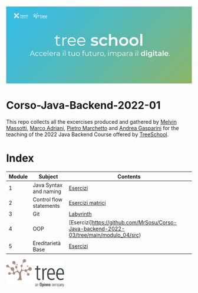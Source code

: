![TreeSchool](assets/treeschool_header.png)

# Corso-Java-Backend-2022-01

This repo collects all the excercises produced and gathered by [Melvin Massotti](https://github.com/melvinm99), [Marco Adriani](https://github.com/MrSosu), [Pietro Marchetto](https://github.com/pimarchetto) and [Andrea Gasparini](https://github.com/andrea-gasparini) for the teaching of the 2022 Java Backend Course offered by [TreeSchool](https://tree.it/school/).

# Index

| Module | Subject                 | Contents                             |
|--------|-------------------------|--------------------------------------|
| 1      | Java Syntax and naming  | [Esercizi](https://github.com/MrSosu/Corso-Java-backend-2022-03/tree/main/modulo_01/src)            |
| 2      | Control flow statements | [Esercizi matrici](https://github.com/MrSosu/Corso-Java-backend-2022-03/tree/main/modulo_02/src)    |
| 3      | Git                     | [Labyrinth](https://github.com/MrSosu/Corso-Java-backend-2022-03/tree/main/modulo_03/src/Labyrinth) |
| 4      | OOP                     | [Esercizi]https://github.com/MrSosu/Corso-Java-backend-2022-03/tree/main/modulo_04/src)            |
| 5      | Ereditarietà Base       | [Esercizi](https://github.com/MrSosu/Corso-Java-backend-2022-03/tree/main/modulo_05/src)           |
<!--
| 6      | Ereditarietà Avanzata   | [Esercizi](module_06/src), [Esempi interfacce](module_06/src/esempioInterfacce)|
| 7      | Generics & Collections   | [Esercizi](module_07/src) |
| 8      | Eccezioni e annotazioni  | [Esercizi](module_08/src) |
| 9      | Packages                 | [Esercizi](module_09/src) |
| 10     | Design Patterns          | [Esercizi](module_10/src) |
| 12     | Java Stream              | [Esercizi](module_12/src) |
| 13     | API                      | [Esercizi](module_13/src) |
| 14     | Spring                   | [Esercizi](module_14/src) |
| 15     | Design Patterns          | [Esercizi](module_15/src) |
| 16     | Database                 | [Esercizi](module_16/src) |
| 18     | Test                     | [Esercizi](module_18/src) |
-->

<img src="assets/treelogo.png" height="75">
